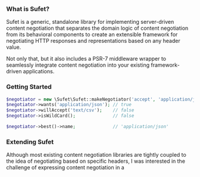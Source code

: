### What is Sufet?
Sufet is a generic, standalone library for implementing server-driven content negotiation that separates the domain logic of content negotiation from its behavioral components to create an extensible framework for negotiating HTTP responses and representations based on any header value.

Not only that, but it also includes a PSR-7 middleware wrapper to seamlessly integrate content negotiation into your existing framework-driven applications.

### Getting Started
```php
$negotiator = new \Sufet\Sufet::makeNegotiator('accept', 'application/json')
$negotiator->wants('application/json'); // true
$negotiator->willAccept('text/csv');    // false
$negotiator->isWildCard();              // false

$negotiator->best()->name;              // 'application/json'
```

### Extending Sufet
Although most existing content negotiation libraries are tightly coupled to the idea of negotiating based on specific headers, I was interested in the challenge of expressing content negotiation in a 
